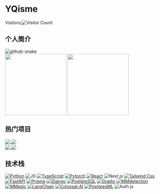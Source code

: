 # YQisme

Visitors:![Visitor Count](https://profile-counter.glitch.me/YQisme/count.svg) 
## 个人简介
<picture>
  <source media="(prefers-color-scheme: dark)" srcset="github-snake-dark.svg" />
  <source media="(prefers-color-scheme: light)" srcset="github-snake.svg" />
  <img alt="github-snake" src="github-snake.svg" />
</picture>

<div>
  <img height=200 align="center" src="https://github-readme-stats-one-bice.vercel.app/api?username=YQisme&show_icons=true&include_all_commits=true&count_private=true&role=OWNER,ORGANIZATION_MEMBER,COLLABORATOR&theme=rose_pine" />
  <img height=200 align="center" src="https://github-readme-stats.vercel.app/api/top-langs/?username=YQisme&layout=pie&langs_count=8&size_weight=0&count_weight=1&theme=rose_pine" />
</div>

## 热门项目
<div>
  <a href="https://github.com/EanYang7/Probability-and-Statistics">
  <img align="center" src="https://github-readme-stats.vercel.app/api/pin/?username=EanYang7&repo=Probability-and-Statistics&description_lines_count=1&theme=ambient_gradient" />
  </a>
  
  <a href="https://github.com/EanYang7/cs231n">
  <img align="center" src="https://github-readme-stats.vercel.app/api/pin/?username=EanYang7&repo=cs231n&description_lines_count=1&theme=ambient_gradient" />  
  </a>
</div>
<div>
  <a href="https://github.com/EanYang7/Python-Full-Stack">
  <img align="center" src="https://github-readme-stats.vercel.app/api/pin/?username=EanYang7&repo=Python-Full-Stack&description_lines_count=1&theme=ambient_gradient" />
  </a>
  
  <a href="https://github.com/EanYang7/AIGC">
  <img align="center" src="https://github-readme-stats.vercel.app/api/pin/?username=EanYang7&repo=AIGC&description_lines_count=1&theme=ambient_gradient" />  
  </a>
</div>



## 技术栈
[![Python](https://img.shields.io/badge/Python-3776AB?logo=python&logoColor=fff)](https://eanyang7.github.io/Python-Full-Stack/)
![JS](https://img.shields.io/badge/JavaScript-F7DF1E?logo=javascript&logoColor=fff)
[![TypeScript](https://img.shields.io/badge/TypeScript-3178C6?logo=TypeScript&logoColor=fff)](https://www.typescriptlang.org/)
[![Pytorch](https://img.shields.io/badge/Pytorch-ee4c2c?logo=pytorch&logoColor=fff)](https://eanyang7.github.io/pytorch_docs/)
[![React](https://img.shields.io/badge/React-61DAFB?logo=React&logoColor=fff)](https://zh-hans-react-dev.vercel.app/)
![Next.js](https://img.shields.io/badge/Next.js-000000?logo=Next.js&logoColor=fff)
[![Tailwind Css](https://img.shields.io/badge/Tailwind_Css-06B6D4?logo=TailwindCss&logoColor=fff)](https://tailwindcss-com-blue.vercel.app/)
[![FastAPI](https://img.shields.io/badge/FastAPI-009688?logo=FastAPI&logoColor=fff)](https://eanyang7.github.io/fastapi_docs/)
[![Prisma](https://img.shields.io/badge/Prisma-2D3748?logo=Prisma&logoColor=fff)](https://www.prisma.io/)
[![Django](https://img.shields.io/badge/Django-092E20?logo=Django&logoColor=fff)](https://www.djangoproject.com/)
[![PostgreSQL](https://img.shields.io/badge/PostgreSQL-4169E1?logo=PostgreSQL&logoColor=fff)](https://www.postgresql.org/)
[![Gradio](https://img.shields.io/badge/Gradio-f9b500)](https://eanyang7.github.io/gradio_docs/)
[![MMdetection](https://img.shields.io/badge/MMdetection-0090d6)](https://eanyang7.github.io/mmdetection/)
[![MMagic](https://img.shields.io/badge/MMagic-0090d6)](https://eanyang7.github.io/mmagic/)
[![LangChain](https://img.shields.io/badge/LangChain-a2a2a2)](https://langchain-git-master-ean7.vercel.app/)
[![Colossal-Al](https://img.shields.io/badge/Colossal--Al-dd2d26)](https://eanyang7.github.io/ColossalAI_docs/)
[![PostgresML](https://img.shields.io/badge/PostgresML-0bc6fe)](https://postgresml.org/)
![Auth.js](https://img.shields.io/badge/Auth.js-8936dc)



